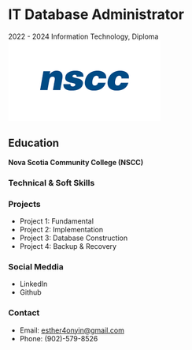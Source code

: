 # IT Database Administrator
2022 - 2024
Information Technology, Diploma 
![nscc logo!](/Images/nscc.png)

## Education
**Nova Scotia Community College (NSCC)**

### Technical & Soft Skills

### Projects
- Project 1: Fundamental
- Project 2: Implementation
- Project 3: Database Construction
- Project 4: Backup & Recovery

### Social Meddia
- LinkedIn
- Github

### Contact
- Email: esther4onyin@gmail.com
- Phone: (902)-579-8526

